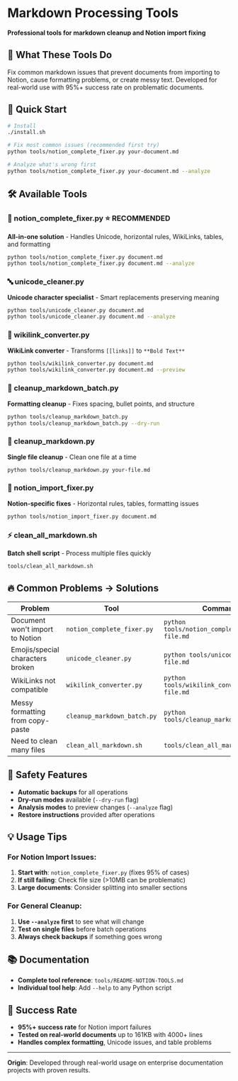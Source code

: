 # Markdown Processing Tools

**Professional tools for markdown cleanup and Notion import fixing**

## 🎯 What These Tools Do

Fix common markdown issues that prevent documents from importing to Notion, cause formatting problems, or create messy text. Developed for real-world use with 95%+ success rate on problematic documents.

## 🚀 Quick Start

```bash
# Install
./install.sh

# Fix most common issues (recommended first try)
python tools/notion_complete_fixer.py your-document.md

# Analyze what's wrong first
python tools/notion_complete_fixer.py your-document.md --analyze
```

## 🛠️ Available Tools

### **📄 notion_complete_fixer.py** ⭐ **RECOMMENDED**
**All-in-one solution** - Handles Unicode, horizontal rules, WikiLinks, tables, and formatting

```bash
python tools/notion_complete_fixer.py document.md
python tools/notion_complete_fixer.py document.md --analyze
```

### **🔤 unicode_cleaner.py**
**Unicode character specialist** - Smart replacements preserving meaning

```bash
python tools/unicode_cleaner.py document.md
python tools/unicode_cleaner.py document.md --analyze
```

### **🔗 wikilink_converter.py**
**WikiLink converter** - Transforms `[[links]]` to `**Bold Text**`

```bash
python tools/wikilink_converter.py document.md
python tools/wikilink_converter.py document.md --preview
```

### **🧹 cleanup_markdown_batch.py**
**Formatting cleanup** - Fixes spacing, bullet points, and structure

```bash
python tools/cleanup_markdown_batch.py
python tools/cleanup_markdown_batch.py --dry-run
```

### **📝 cleanup_markdown.py**
**Single file cleanup** - Clean one file at a time

```bash
python tools/cleanup_markdown.py your-file.md
```

### **🎯 notion_import_fixer.py**
**Notion-specific fixes** - Horizontal rules, tables, formatting issues

```bash
python tools/notion_import_fixer.py document.md
```

### **⚡ clean_all_markdown.sh**
**Batch shell script** - Process multiple files quickly

```bash
tools/clean_all_markdown.sh
```

## 🔥 Common Problems → Solutions

| **Problem** | **Tool** | **Command** |
|-------------|----------|-------------|
| Document won't import to Notion | `notion_complete_fixer.py` | `python tools/notion_complete_fixer.py file.md` |
| Emojis/special characters broken | `unicode_cleaner.py` | `python tools/unicode_cleaner.py file.md` |
| WikiLinks not compatible | `wikilink_converter.py` | `python tools/wikilink_converter.py file.md` |
| Messy formatting from copy-paste | `cleanup_markdown_batch.py` | `python tools/cleanup_markdown_batch.py` |
| Need to clean many files | `clean_all_markdown.sh` | `tools/clean_all_markdown.sh` |

## 🚨 Safety Features

- **Automatic backups** for all operations
- **Dry-run modes** available (`--dry-run` flag)
- **Analysis modes** to preview changes (`--analyze` flag)
- **Restore instructions** provided after operations

## 💡 Usage Tips

### **For Notion Import Issues:**
1. **Start with**: `notion_complete_fixer.py` (fixes 95% of cases)
2. **If still failing**: Check file size (>10MB can be problematic)
3. **Large documents**: Consider splitting into smaller sections

### **For General Cleanup:**
1. **Use `--analyze` first** to see what will change
2. **Test on single files** before batch operations
3. **Always check backups** if something goes wrong

## 📚 Documentation

- **Complete tool reference**: `tools/README-NOTION-TOOLS.md`
- **Individual tool help**: Add `--help` to any Python script

## 🎯 Success Rate

- **95%+ success rate** for Notion import failures
- **Tested on real-world documents** up to 161KB with 4000+ lines
- **Handles complex formatting**, Unicode issues, and table problems

---

**Origin**: Developed through real-world usage on enterprise documentation projects with proven results.